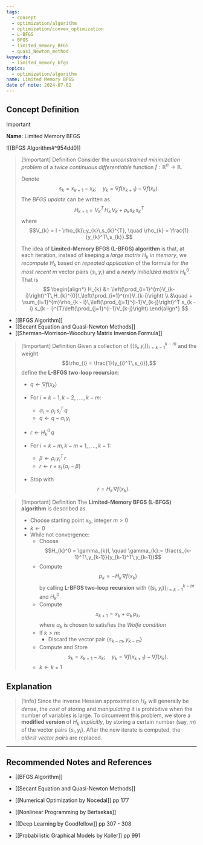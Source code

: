 ```yaml
---
tags:
  - concept
  - optimization/algorithm
  - optimization/convex_optimization
  - L-BFGS
  - BFGS
  - limited_memory_BFGS
  - quasi_Newton_method
keywords:
  - limited_memory_bfgs
topics:
  - optimization/algorithm
name: Limited Memory BFGS
date of note: 2024-07-02
---
```


## Concept Definition

>[!important]
>**Name**: Limited Memory BFGS

![[BFGS Algorithm#^954dd0]]

>[!important] Definition
>Consider the *unconstrained  minimization problem* of a *twice continuous differentiable* function $f: \mathbb{R}^{n} \to \mathbb{R}$. 
>
>Denote $$s_{k} = x_{k+1} - x_{k}; \quad y_{k} = \nabla f(x_{k+1}) - \nabla f(x_{k}).$$ The *BFGS update* can be written as $$H_{k+1} = V_{k}^T\,H_{k}\,V_{k} + \rho_{k}s_{k}\,s_{k}^T$$ where $$V_{k} = I - \rho_{k}\;y_{k}\,s_{k}^{T}, \quad \rho_{k} = \frac{1}{y_{k}^T\,s_{k}}.$$
>
>The idea of **Limited-Memory BFGS (L-BFGS) algorithm** is that, at each iteration, instead of keeping a *large matrix* $H_{k}$ *in memory*, we *recompute* $H_{k}$ based on *repeated application* of the formula for *the most recent* $m$ vector pairs $\{s_{i} , y_{i} \}$ and a *newly initialized matrix* $H_{k}^{0}$. That is
>$$
>\begin{align*}
>H_{k} &= \left(\prod_{i=1}^{m}V_{k-i}\right)^T\,H_{k}^{0}\,\left(\prod_{i=1}^{m}V_{k-i}\right) \\
>&\quad +  \sum_{i=1}^{m}\rho_{k - i}\,\left(\prod_{j=1}^{i-1}V_{k-j}\right)^T s_{k - i} s_{k - i}^{T}\left(\prod_{j=1}^{i-1}V_{k-j}\right)
>\end{align*}
>$$
>

- [[BFGS Algorithm]]
- [[Secant Equation and Quasi-Newton Methods]]
- [[Sherman–Morrison–Woodbury Matrix Inversion Formula]]

>[!important] Definition
>Given a collection of $\{ (s_{i}, y_{i}) \}_{i=k-1}^{k-m}$ and the weight $$\rho_{i} = \frac{1}{y_{i}^T\,s_{i}},$$
>define the **L-BFGS two-loop recursion**:
>
>- $q \leftarrow \nabla f(x_{k})$
>- For $i= k-1, k-2, \,{,}\ldots{,}\, k-m$:
>	- $\alpha_{i} = \rho_{i}\;s_{i}^T\,q$
>	- $q \leftarrow q - \alpha_{i}\,y_{i}$
>
>- $r \leftarrow H_{k}^{0}\,q$
>- For $i= k-m, k-m+1, \,{,}\ldots{,}\, k-1$:
>	- $\beta \leftarrow \rho_{i}\,y_{i}^T\,r$
>	- $r \leftarrow r + s_{i}\,\left(\alpha_{i} - \beta\right)$
>
>- Stop with $$r = H_{k}\,\nabla f(x_{k}).$$ 

>[!important] Definition
>The **Limited-Memory BFGS (L-BFGS) algorithm** is described as
>
>- Choose starting point $x_{0}$, integer $m >0$
>- $k \leftarrow 0$
>- While not convergence:
>	- Choose $$H_{k}^0 = \gamma_{k}I, \quad \gamma_{k}:= \frac{s_{k-1}^T\,y_{k-1}}{y_{k-1}^T\,y_{k-1}}$$
>	- Compute $$p_{k} = - H_{k}\,\nabla f(x_{k})$$ by calling **L-BFGS two-loop recursion** with $\{ (s_{i}, y_{i}) \}_{i=k-1}^{k-m}$  and $H_{k}^0.$
>	- Compute $$x_{k+1} = x_{k} + \alpha_{k}\,p_{k},$$ where $\alpha_{k}$ is chosen to satisfies the *Wolfe condition*
>	- If $k > m$:
>		- Discard the vector pair $\{ s_{k-m}, y_{k - m} \}$
>	- Compute and Store $$s_{k} = x_{k+1} - x_{k}; \quad y_{k} = \nabla f(x_{k+1}) - \nabla f(x_{k}).$$ 
>	- $k \leftarrow k + 1$



## Explanation

>[!info]
>Since the inverse Hessian approximation $H_{k}$ will generally be *dense*, the *cost* of *storing* and *manipulating* it is prohibitive when the number of variables is large. To circumvent this problem, we store a **modified version** of $H_{k}$ *implicitly*, by storing a certain number (say, $m$) of the vector pairs $\{s_{i} , y_{i} \}$. After the new iterate is computed, the *oldest vector pairs* are replaced.




-----------
##  Recommended Notes and References

- [[BFGS Algorithm]]
- [[Secant Equation and Quasi-Newton Methods]]


- [[Numerical Optimization by Nocedal]] pp 177
- [[Nonlinear Programming by Bertsekas]] 
- [[Deep Learning by Goodfellow]] pp 307 - 308
- [[Probabilistic Graphical Models by Koller]] pp 991